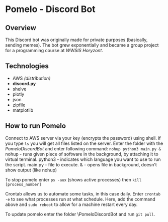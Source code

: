 # Pomelo - Discord Bot
## Overview
This Discord bot was originally made for private purposes (basically, sending memes).
The bot grew exponentially and became a group project for a programming course at *WWSIS Horyzont*.
## Technologies
- AWS *(distribution)*
- **discord.py**
- shelve
- plotly
- json
- zipfile
- matplotlib

## How to run Pomelo
Connect to AWS server via your key (encrypts the password) using shell.
if you type `ls` you will get all files listed on the server.
Enter the folder with the *PomeloDiscordBot* and enter following command:
    `nohup python3 main.py &`
    nohup - runs given piece of software in the background, by attaching it to virtual terminal.
    python3 - indicates which language you want to use to run the script.
    main.py - file to execute.
    & - opens file in background, doesn't show output (like nohup)
    
To stop pomelo enter `ps -aux` (shows active processes) then `kill [process_number]`

Crontab allows us to automate some tasks, in this case daily.
Enter `crontab -e` to see what processes run at what schedule.
Here, add the command above and `sudo reboot` to allow for a machine restart every day.

To update pomelo enter the folder \PomeloDiscordBot and run `git pull`.

